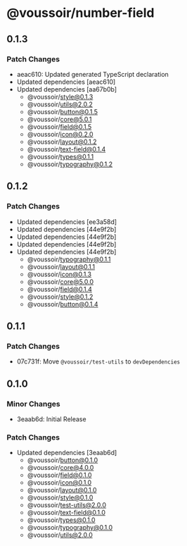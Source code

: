 # @voussoir/number-field

## 0.1.3

### Patch Changes

- aeac610: Updated generated TypeScript declaration
- Updated dependencies [aeac610]
- Updated dependencies [aa67b0b]
  - @voussoir/style@0.1.3
  - @voussoir/utils@2.0.2
  - @voussoir/button@0.1.5
  - @voussoir/core@5.0.1
  - @voussoir/field@0.1.5
  - @voussoir/icon@0.2.0
  - @voussoir/layout@0.1.2
  - @voussoir/text-field@0.1.4
  - @voussoir/types@0.1.1
  - @voussoir/typography@0.1.2

## 0.1.2

### Patch Changes

- Updated dependencies [ee3a58d]
- Updated dependencies [44e9f2b]
- Updated dependencies [44e9f2b]
- Updated dependencies [44e9f2b]
- Updated dependencies [44e9f2b]
  - @voussoir/typography@0.1.1
  - @voussoir/layout@0.1.1
  - @voussoir/icon@0.1.3
  - @voussoir/core@5.0.0
  - @voussoir/field@0.1.4
  - @voussoir/style@0.1.2
  - @voussoir/button@0.1.4

## 0.1.1

### Patch Changes

- 07c731f: Move `@voussoir/test-utils` to `devDependencies`

## 0.1.0

### Minor Changes

- 3eaab6d: Initial Release

### Patch Changes

- Updated dependencies [3eaab6d]
  - @voussoir/button@0.1.0
  - @voussoir/core@4.0.0
  - @voussoir/field@0.1.0
  - @voussoir/icon@0.1.0
  - @voussoir/layout@0.1.0
  - @voussoir/style@0.1.0
  - @voussoir/test-utils@2.0.0
  - @voussoir/text-field@0.1.0
  - @voussoir/types@0.1.0
  - @voussoir/typography@0.1.0
  - @voussoir/utils@2.0.0
